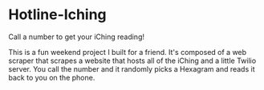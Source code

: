 # Hotline-Iching
Call a number to get your iChing reading!

This is a fun weekend project I built for a friend. It's composed of a web scraper that scrapes a website that hosts all of the iChing and a little Twilio server. You call the number and it randomly picks a Hexagram and reads it back to you on the phone.
